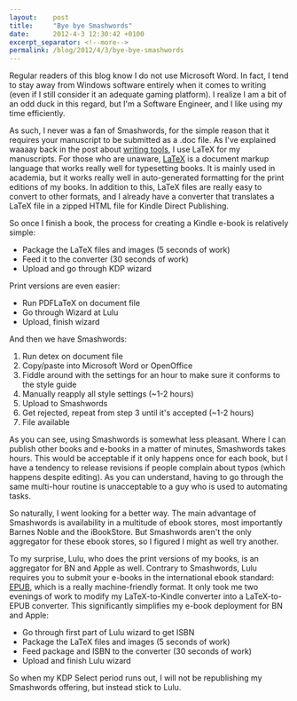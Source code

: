```yaml
---
layout:    post
title:     "Bye bye Smashwords"
date:      2012-4-3 12:30:42 +0100
excerpt_separator: <!--more-->
permalink: /blog/2012/4/3/bye-bye-smashwords
---
```


Regular readers of this blog know I do not use Microsoft Word. In fact, I tend to stay away from Windows software entirely when it comes to writing (even if I still consider it an adequate gaming platform). I realize I am a bit of an odd duck in this regard, but I'm a Software Engineer, and I like using my time efficiently.

<!--more-->
As such, I never was a fan of Smashwords, for the simple reason that it requires your manuscript to be submitted as a .doc file. As I've explained waaaay back in the post about [writing tools](https://www.jeroensteenbeeke.nl/my-writing-tools/), I use LaTeX for my manuscripts. For those who are unaware, [LaTeX](http://en.wikipedia.org/wiki/LaTeX) is a document markup language that works really well for typesetting books. It is mainly used in academia, but it works really well in auto-generated formatting for the print editions of my books. In addition to this, LaTeX files are really easy to convert to other formats, and I already have a converter that translates a LaTeX file in a zipped HTML file for Kindle Direct Publishing.

So once I finish a book, the process for creating a Kindle e-book is relatively simple:
* Package the LaTeX files and images (5 seconds of work)
* Feed it to the converter (30 seconds of work)
* Upload and go through KDP wizard

Print versions are even easier:
* Run PDFLaTeX on document file
* Go through Wizard at Lulu
* Upload, finish wizard

And then we have Smashwords:
1. Run detex on document file
1. Copy/paste into Microsoft Word or OpenOffice
1. Fiddle around with the settings for an hour to make sure it conforms to the style guide
1. Manually reapply all style settings (~1-2 hours)
1. Upload to Smashwords
1. Get rejected, repeat from step 3 until it's accepted (~1-2 hours)
1. File available

As you can see, using Smashwords is somewhat less pleasant. Where I can publish other books and e-books in a matter of minutes, Smashwords takes hours. This would be acceptable if it only happens once for each book, but I have a tendency to release revisions if people complain about typos (which happens despite editing). As you can understand, having to go through the same multi-hour routine is unacceptable to a guy who is used to automating tasks.

So naturally, I went looking for a better way. The main advantage of Smashwords is availability in a multitude of ebook stores, most importantly Barnes  Noble and the iBookStore. But Smashwords aren't the only aggregator for these ebook stores, so I figured I might as well try another.

To my surprise, Lulu, who does the print versions of my books, is an aggregator for BN and Apple as well. Contrary to Smashwords, Lulu requires you to submit your e-books in the international ebook standard: [EPUB](http://en.wikipedia.org/wiki/EPUB), which is a really machine-friendly format. It only took me two evenings of work to modify my LaTeX-to-Kindle converter into a LaTeX-to-EPUB converter. This significantly simplifies my e-book deployment for BN and Apple:
* Go through first part of Lulu wizard to get ISBN
* Package the LaTeX files and images (5 seconds of work)
* Feed package and ISBN to the converter (30 seconds of work)
* Upload and finish Lulu wizard

So when my KDP Select period runs out, I will not be republishing my Smashwords offering, but instead stick to Lulu.